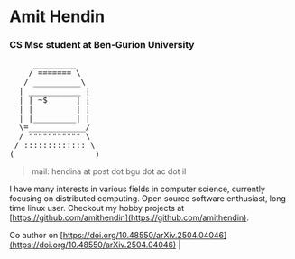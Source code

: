

# Amit Hendin
### CS Msc student at Ben-Gurion University

<pre>
     _________
    / ======= \
   / __________\
  | ___________ |
  | | ~$      | |
  | |         | |
  | |_________| |
  \=____________/       
  / """"""""""" \                      
 / ::::::::::::: \                
(_________________)
</pre>

> mail: hendina at post dot bgu dot ac dot il

I have many interests in various fields in computer science, currently focusing on distributed computing. Open source software enthusiast, long time linux user.
Checkout my hobby projects at [https://github.com/amithendin](https://github.com/amithendin).

Co author on [https://doi.org/10.48550/arXiv.2504.04046](https://doi.org/10.48550/arXiv.2504.04046) |
